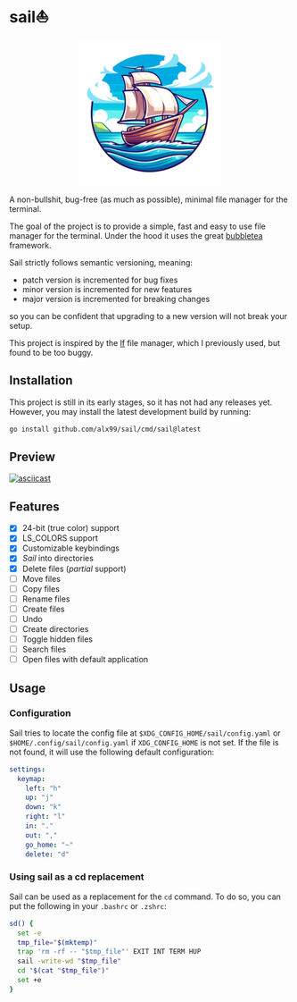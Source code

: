 # sail⛵

<p align="center">
  <img src="https://github.com/ALX99/sail/blob/master/sail.png" />
</p>

A non-bullshit, bug-free (as much as possible), minimal file manager for the terminal.

The goal of the project is to provide a simple, fast and easy to use file manager for the terminal. Under the hood it uses the great [bubbletea](github.com/charmbracelet/bubbletea) framework.

Sail strictly follows semantic versioning, meaning:

- patch version is incremented for bug fixes
- minor version is incremented for new features
- major version is incremented for breaking changes

so you can be confident that upgrading to a new version will not break your setup.

This project is inspired by the [lf](https://github.com/gokcehan/lf) file manager, which I previously used, but found to be too buggy.

## Installation

This project is still in its early stages, so it has not had any releases yet. However, you may install the latest development build by running:

```sh
go install github.com/alx99/sail/cmd/sail@latest
```

## Preview

[![asciicast](https://asciinema.org/a/660008.svg)](https://asciinema.org/a/660008)

## Features

- [x] 24-bit (true color) support
- [x] LS_COLORS support
- [x] Customizable keybindings
- [x] *Sail* into directories
- [x] Delete files (*partial* support)
- [ ] Move files
- [ ] Copy files
- [ ] Rename files
- [ ] Create files
- [ ] Undo
- [ ] Create directories
- [ ] Toggle hidden files
- [ ] Search files
- [ ] Open files with default application

## Usage

### Configuration

Sail tries to locate the config file at `$XDG_CONFIG_HOME/sail/config.yaml` or `$HOME/.config/sail/config.yaml` if `XDG_CONFIG_HOME` is not set.
If the file is not found, it will use the following default configuration:

```yaml
settings:
  keymap:
    left: "h"
    up: "j"
    down: "k"
    right: "l"
    in: "."
    out: ","
    go_home: "~"
    delete: "d"
```

### Using sail as a cd replacement

Sail can be used as a replacement for the `cd` command. To do so, you can put the following in your `.bashrc` or `.zshrc`:

```sh
sd() {
  set -e
  tmp_file="$(mktemp)"
  trap 'rm -rf -- "$tmp_file"' EXIT INT TERM HUP
  sail -write-wd "$tmp_file"
  cd "$(cat "$tmp_file")"
  set +e
}
```

